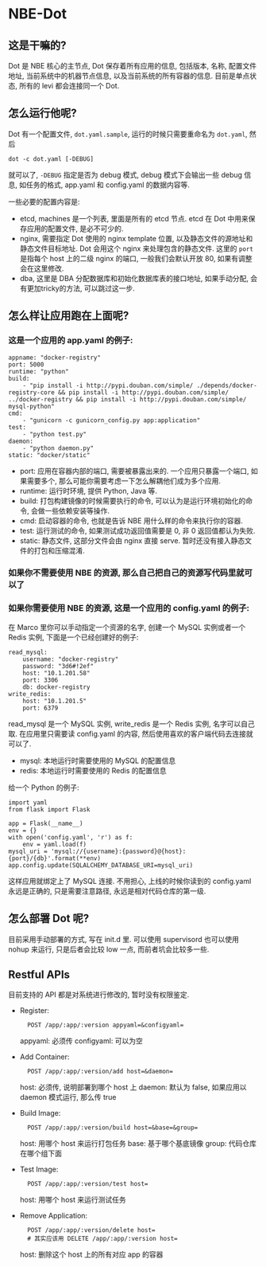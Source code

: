 # NBE-Dot

## 这是干嘛的?

Dot 是 NBE 核心的主节点, Dot 保存着所有应用的信息, 包括版本, 名称, 配置文件地址, 当前系统中的机器节点信息, 以及当前系统的所有容器的信息. 目前是单点状态, 所有的 levi 都会连接同一个 Dot.

## 怎么运行他呢?

Dot 有一个配置文件, `dot.yaml.sample`, 运行的时候只需要重命名为 `dot.yaml`, 然后

    dot -c dot.yaml [-DEBUG]
    
就可以了, `-DEBUG` 指定是否为 debug 模式, debug 模式下会输出一些 debug 信息, 如任务的格式, app.yaml 和 config.yaml 的数据内容等.

一些必要的配置内容是:

* etcd, machines 是一个列表, 里面是所有的 etcd 节点. etcd 在 Dot 中用来保存应用的配置文件, 是必不可少的.
* nginx, 需要指定 Dot 使用的 nginx template 位置, 以及静态文件的源地址和静态文件目标地址. Dot 会用这个 nginx 来处理包含的静态文件. 这里的 `port` 是指每个 host 上的二级 nginx 的端口, 一般我们会默认开放 80, 如果有调整会在这里修改.
* dba, 这里是 DBA 分配数据库和初始化数据库表的接口地址, 如果手动分配, 会有更加tricky的方法, 可以跳过这一步.

## 怎么样让应用跑在上面呢?

### 这是一个应用的 app.yaml 的例子:

    appname: "docker-registry"
    port: 5000
    runtime: "python"
    build: 
        - "pip install -i http://pypi.douban.com/simple/ ./depends/docker-registry-core && pip install -i http://pypi.douban.com/simple/ ../docker-registry && pip install -i http://pypi.douban.com/simple/ mysql-python"
    cmd:
        - "gunicorn -c gunicorn_config.py app:application"
    test:
        - "python test.py"
    daemon:
        - "python daemon.py"
    static: "docker/static"
        
* port: 应用在容器内部的端口, 需要被暴露出来的. 一个应用只暴露一个端口, 如果需要多个, 那么可能你需要考虑一下怎么解耦他们成为多个应用.
* runtime: 运行时环境, 提供 Python, Java 等.
* build: 打包构建镜像的时候需要执行的命令, 可以认为是运行环境初始化的命令, 会做一些依赖安装等操作.
* cmd: 启动容器的命令, 也就是告诉 NBE 用什么样的命令来执行你的容器.
* test: 运行测试的命令, 如果测试成功返回值需要是 0, 非 0 返回值都认为失败.
* static: 静态文件, 这部分文件会由 nginx 直接 serve. 暂时还没有接入静态文件的打包和压缩混淆.

### 如果你不需要使用 NBE 的资源, 那么自己把自己的资源写代码里就可以了

### 如果你需要使用 NBE 的资源, 这是一个应用的 config.yaml 的例子:

在 Marco 里你可以手动指定一个资源的名字, 创建一个 MySQL 实例或者一个 Redis 实例, 下面是一个已经创建好的例子:

    read_mysql:
        username: "docker-registry"
        password: "3d6#!2ef"
        host: "10.1.201.58"
        port: 3306
        db: docker-registry
    write_redis:
        host: "10.1.201.5"
        port: 6379
        
read_mysql 是一个 MySQL 实例, write_redis 是一个 Redis 实例, 名字可以自己取. 在应用里只需要读 config.yaml 的内容, 然后使用喜欢的客户端代码去连接就可以了.
      
* mysql: 本地运行时需要使用的 MySQL 的配置信息
* redis: 本地运行时需要使用的 Redis 的配置信息

给一个 Python 的例子:

    import yaml
    from flask import Flask
    
    app = Flask(__name__)
    env = {}
    with open('config.yaml', 'r') as f:
        env = yaml.load(f)
    mysql_uri = 'mysql://{username}:{password}@{host}:{port}/{db}'.format(**env)
    app.config.update(SQLALCHEMY_DATABASE_URI=mysql_uri)
    
这样应用就绑定上了 MySQL 连接. 不用担心, 上线的时候你读到的 config.yaml 永远是正确的, 只是需要注意路径, 永远是相对代码仓库的第一级.

## 怎么部署 Dot 呢?

目前采用手动部署的方式, 写在 init.d 里. 可以使用 supervisord 也可以使用 nohup 来运行, 只是后者会比较 low 一点, 而前者坑会比较多一些.

## Restful APIs

目前支持的 API 都是对系统进行修改的, 暂时没有权限鉴定.

* Register:

        POST /app/:app/:version appyaml=&configyaml=
        
    appyaml: 必须传
    configyaml: 可以为空
    
* Add Container:

        POST /app/:app/:version/add host=&daemon=
        
    host: 必须传, 说明部署到哪个 host 上
    daemon: 默认为 false, 如果应用以 daemon 模式运行, 那么传 true
    
* Build Image:

        POST /app/:app/:version/build host=&base=&group=
        
    host: 用哪个 host 来运行打包任务
    base: 基于哪个基底镜像
    group: 代码仓库在哪个组下面
    
* Test Image:

        POST /app/:app/:version/test host=
        
    host: 用哪个 host 来运行测试任务
    
* Remove Application:

        POST /app/:app/:version/delete host=
        # 其实应该用 DELETE /app/:app/:version host=
        
    host: 删除这个 host 上的所有对应 app 的容器
